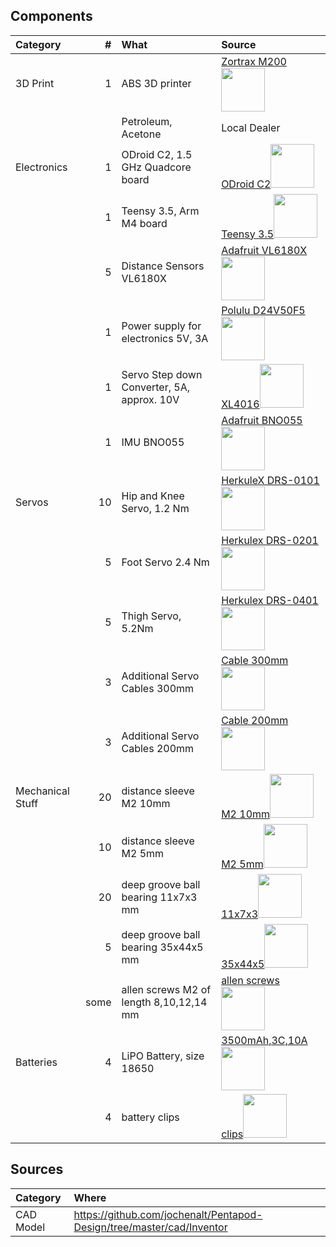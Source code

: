## Components


|Category           |  #| What                                               | Source       |
|:------------------|--:|:---------------------------------------------------|:-------------|
|3D Print           | 1 | ABS 3D printer                                     | [Zortrax M200<img width="70" src="https://store.zortrax.com/image/cache/catalog/new_carousel/M200_FI_U_02_C50_04-489x489.png"/>](https://store.zortrax.com/M200) |
|                   |   | Petroleum, Acetone                                 | Local Dealer 																																			        |
|Electronics        | 1 | ODroid C2, 1.5 GHz Quadcore board                  | [ODroid C2<img width="70" src="http://www.hardkernel.com/main/_Files/prdt/2016/201602/ODROID-C2.png"/>](http://www.hardkernel.com/main/products/prdt_info.php?g_code=G145457216438)   | 
|                   | 1 | Teensy 3.5, Arm M4 board                           | [Teensy 3.5<img width="70" src="https://www.pjrc.com/store/teensy35.jpg"/>](https://www.pjrc.com/store/teensy35.html ) |
|                   | 5 | Distance Sensors VL6180X						     | [Adafruit VL6180X<img width="70" src="https://cdn-shop.adafruit.com/970x728/3316-00.jpg"/>](https://www.adafruit.com/product/3316  ) |
|                   | 1 | Power supply for electronics 5V, 3A                               | [Polulu D24V50F5<img width="70" src="https://a.pololu-files.com/picture/0J5851.600x480.jpg"/>](https://www.pololu.com/product/2851 )  |
|                   | 1 | Servo Step down Converter, 5A, approx. 10V   | [XL4016<img width="70" src="http://www.xcluma.com/image/cache/data/products/XL4015-DC-DC-Step-Down-Adjustable-Power-Supply-650x489.jpg"/>](http://www.xcluma.com/xl4015-cc-cv-dc-dc-battery-charger )  |
|                   | 1 | IMU BNO055                                         | [Adafruit  BNO055<img width="70" src="https://cdn-shop.adafruit.com/970x728/2472-00.jpg"/>](https://www.adafruit.com/product/2472"  )  |
|Servos             |10 | Hip and Knee Servo, 1.2 Nm 						 | [HerkuleX DRS-0101<img width="70" src="http://www.francerobotique.com/223-thickbox_default/herkulex-drs-0101.jpg"/>](http://www.francerobotique.com/servomoteurs-intelligents/175-herkulex-drs-0101.html )  |
|                   | 5 | Foot Servo 2.4 Nm         							 | [Herkulex DRS-0201<img width="70" src="http://www.francerobotique.com/223-thickbox_default/herkulex-drs-0201.jpg"/>](http://www.francerobotique.com/servomoteurs-intelligents/175-herkulex-drs-0201.html ) |
|                   | 5 | Thigh Servo, 5.2Nm      							 | [Herkulex DRS-0401<img width="70" src="http://www.francerobotique.com/223-thickbox_default/herkulex-drs-0401.jpg"/>](http://www.francerobotique.com/servomoteurs-intelligents/175-herkulex-drs-0401.html )  |
|                   | 3 | Additional Servo Cables 300mm  					 | [Cable 300mm<img width="70" src="http://www.francerobotique.com/1089-thickbox_default/4-c%C3%A2bles-4p-300mm.jpg"/>](http://www.francerobotique.com/connectiques-c%C3%A2bles/236-4-c%C3%A2bles-4p-300mm.html) |
|                   | 3 | Additional Servo Cables 200mm						 | [Cable 200mm<img width="70" src="http://www.francerobotique.com/1088-thickbox_default/8-c%C3%A2bles-4p-200mm.jpg"/>](http://www.francerobotique.com/connectiques-c%C3%A2bles/235-8-c%C3%A2bles-4p-200mm.html) |
|Mechanical Stuff   |20 | distance sleeve M2 10mm							 | [M2 10mm<img width="70" src="https://static3.tme.eu/products_pics/5/c/d/5cd24b9e347801f2928eb36849989750/282037.jpg"/>](http://www.tme.eu/de/details/tff-m2x10_dr121/distanzelemente-aus-metall/dremec/121x10/) |
|                   |10 | distance sleeve M2 5mm							 | [M2 5mm<img width="70" src="https://static4.tme.eu/products_pics/6/7/a/67a830716aad8b9637849d11259244ed/46553.jpg"/>](https://www.tme.eu/de/details/tff-m2x5_dr111/distanzelemente-aus-metall/dremec/111x05/) |
|                   |20 | deep groove ball bearing  11x7x3 mm				 | [11x7x3<img width="70" src="https://www.kugellager-express.de/media/image/product/5758/md/miniatur-kugellager-mr117-zz-7x11x3-mm.jpg"/>](https://www.kugellager-express.de/miniatur-kugellager-mr117-zz-7x11x3-mm) |
|                   |5 | deep groove ball bearing 35x44x5 mm				 | [35x44x5<img width="70" src="https://www.kugellager-express.de/media/image/product/3725/md/rillenkugellager-6707-2rs-61707-2rs-35x44x5-mm.jpg"/>](https://www.kugellager-express.de/rillenkugellager-6707-2rs-61707-2rs-35x44x5-mm) |
|                   |some| allen screws M2 of length 8,10,12,14 mm   	     | [allen screws<img width="70" src="http://i.ebayimg.com/images/g/5LEAAOSwFV9Xx-dh/s-l1600.jpg"/>](http://www.ebay.de/itm/272073684666?var=571251898594) |
| Batteries         |4 | LiPO Battery, size 18650                            | [3500mAh,3C,10A <img width="70" src="https://www.akkuteile.de/item/images/100697/1900x1900/LG-INR18650MJ1-3500mAh-3-6-3-7V--10A.jpg"/>](https://www.akkuteile.de/lg-inr18650mj1-3500mah-3-75v-lithium-akku/a-100697/) |
|                   |4 | battery clips                                        | [clips<img width="70" src="https://images-na.ssl-images-amazon.com/images/I/61BnucgzWPL._SL1100_.jpg"/>](https://www.amazon.de/gp/product/B00GN3PN46/ref=oh_aui_detailpage_o00_s00?ie=UTF8&psc=1) |

## Sources

|Category           |  Where                                             |
|:------------------|:---------------------------------------------------|
|CAD Model          | https://github.com/jochenalt/Pentapod-Design/tree/master/cad/Inventor |

